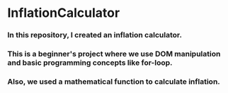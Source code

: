 # InflationCalculator

### In this repository, I created an inflation calculator.
### This is a beginner's project where we use DOM manipulation and basic programming concepts like for-loop.
### Also, we used a mathematical function to calculate inflation.
